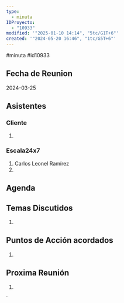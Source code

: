 ```yaml
---
type:
  - minuta
IDProyecto:
  - "10933"
modified: '"2025-01-10 14:14", "5tc/G1T+6"'
created: '"2024-05-20 16:46", "1tc/G5T+6"'
---
```

#minuta 
#id10933 

## Fecha de Reunion
2024-03-25

## Asistentes

### Cliente
1. 
### Escala24x7
1. Carlos Leonel Ramírez
2. 

## Agenda


## Temas Discutidos
1. 

## Puntos de Acción acordados
1. 

## Proxima Reunión
1.  

`